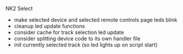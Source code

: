 NK2 Select
+ make selected device and selected remote controls page leds blink
+ cleanup led update functions
+ consider cache for track selection led update
+ consider splitting device code to its own handler file
+ init currently selected track (so led lights up on script start)